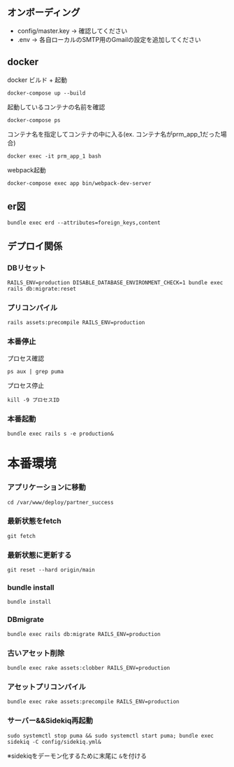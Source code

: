 ## オンボーディング

- config/master.key → 確認してください
- .env → 各自ローカルのSMTP用のGmailの設定を追加してください

## docker


docker ビルド + 起動
```
docker-compose up --build
```


起動しているコンテナの名前を確認
```
docker-compose ps
```

コンテナ名を指定してコンテナの中に入る(ex. コンテナ名がprm_app_1だった場合)
```
docker exec -it prm_app_1 bash
```

webpack起動
```
docker-compose exec app bin/webpack-dev-server
```

## er図

```
bundle exec erd --attributes=foreign_keys,content
```



## デプロイ関係

### DBリセット

```
RAILS_ENV=production DISABLE_DATABASE_ENVIRONMENT_CHECK=1 bundle exec rails db:migrate:reset
```

### プリコンパイル

```
rails assets:precompile RAILS_ENV=production
```

### 本番停止

プロセス確認
```
ps aux | grep puma
```

プロセス停止
```
kill -9 プロセスID
```

### 本番起動

```
bundle exec rails s -e production&
```
# 本番環境
### アプリケーションに移動
`cd /var/www/deploy/partner_success`

### 最新状態をfetch
`git fetch`

### 最新状態に更新する
`git reset --hard origin/main`

### bundle install
`bundle install`

### DBmigrate
`bundle exec rails db:migrate RAILS_ENV=production`

### 古いアセット削除
`bundle exec rake assets:clobber RAILS_ENV=production`

### アセットプリコンパイル
`bundle exec rake assets:precompile RAILS_ENV=production`

### サーバー&&Sidekiq再起動
`sudo systemctl stop puma && sudo systemctl start puma; bundle exec sidekiq -C config/sidekiq.yml&`

※sidekiqをデーモン化するために末尾に `&`を付ける
